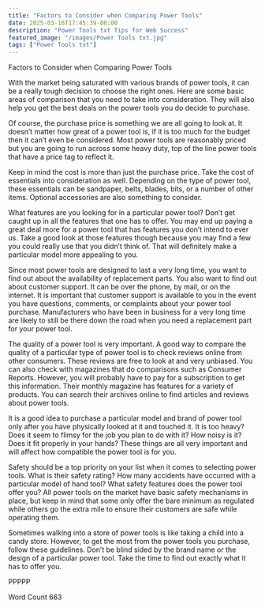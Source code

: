 ```yaml
---
title: "Factors to Consider when Comparing Power Tools"
date: 2025-03-16T17:45:39-08:00
description: "Power Tools txt Tips for Web Success"
featured_image: "/images/Power Tools txt.jpg"
tags: ["Power Tools txt"]
---
```


Factors to Consider when Comparing Power Tools

With the market being saturated with various brands of power tools, it can be a really tough decision to choose the right ones. Here are some basic areas of comparison that you need to take into consideration. They will also help you get the best deals on the power tools you do decide to purchase.

Of course, the purchase price is something we are all going to look at. It doesn’t matter how great of a power tool is, if it is too much for the budget then it can’t even be considered. Most power tools are reasonably priced but you are going to run across some heavy duty, top of the line power tools that have a price tag to reflect it. 

Keep in mind the cost is more than just the purchase price. Take the cost of essentials into consideration as well. Depending on the type of power tool, these essentials can be sandpaper, belts, blades, bits, or a number of other items. Optional accessories are also something to consider. 

What features are you looking for in a particular power tool? Don’t get caught up in all the features that one has to offer. You may end up paying a great deal more for a power tool that has features you don’t intend to ever us. Take a good look at those features though because you may find a few you could really use that you didn’t think of. That will definitely make a particular model more appealing to you.

Since most power tools are designed to last a very long time, you want to find out about the availability of replacement parts. You also want to find out about customer support. It can be over the phone, by mail, or on the internet. It is important that customer support is available to you in the event you have questions, comments, or complaints about your power tool purchase. Manufacturers who have been in business for a very long time are likely to still be there down the road when you need a replacement part for your power tool.

The quality of a power tool is very important. A good way to compare the quality of a particular type of power tool is to check reviews online from other consumers. These reviews are free to look at and very unbiased. You can also check with magazines that do comparisons such as Consumer Reports. However, you will probably have to pay for a subscription to get this information. Their monthly magazine has features for a variety of products. You can search their archives online to find articles and reviews about power tools.

It is a good idea to purchase a particular model and brand of power tool only after you have physically looked at it and touched it. It is too heavy? Does it seem to flimsy for the job you plan to do with it? How noisy is it? Does it fit properly in your hands? These things are all very important and will affect how compatible the power tool is for you. 

Safety should be a top priority on your list when it comes to selecting power tools. What is their safety rating? How many accidents have occurred with a particular model of hand tool? What safety features does the power tool offer you? All power tools on the market have basic safety mechanisms in place, but keep in mind that some only offer the bare minimum as regulated while others go the extra mile to ensure their customers are safe while operating them. 

Sometimes walking into a store of power tools is like taking a child into a candy store. However, to get the most from the power tools you purchase, follow these guidelines. Don’t be blind sided by the brand name or the design of a particular power tool. Take the time to find out exactly what it has to offer you. 

PPPPP

Word Count 663



